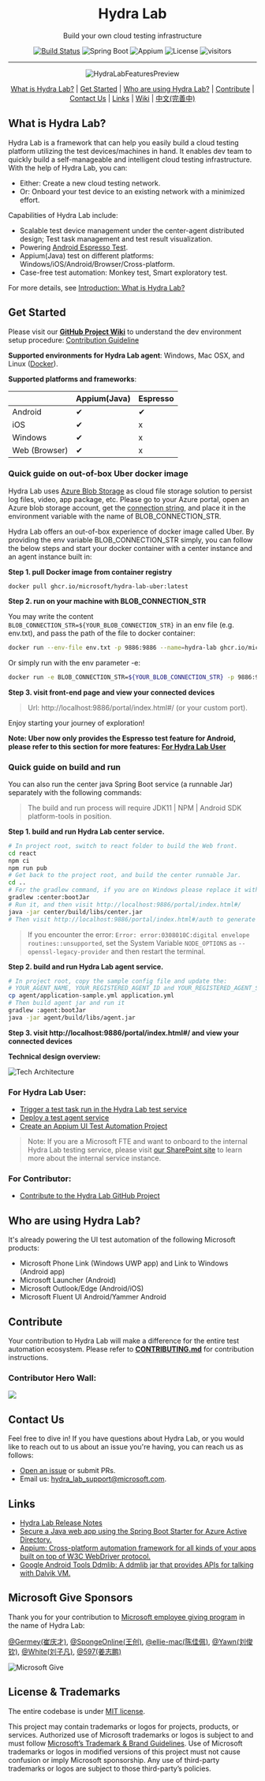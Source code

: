 <h1 align="center">Hydra Lab</h1>
<p align="center">Build your own cloud testing infrastructure</p>
<div align="center">

[![Build Status](https://dlwteam.visualstudio.com/Next/_apis/build/status/HydraLab-CI?branchName=main)](https://dlwteam.visualstudio.com/Next/_build/latest?definitionId=743&branchName=main)
![Spring Boot](https://img.shields.io/badge/Spring%20Boot-v2.2.5-blue)
![Appium](https://img.shields.io/badge/Appium-v8.0.0-yellow)
![License](https://img.shields.io/badge/license-MIT-green)
![visitors](https://visitor-badge.glitch.me/badge?page_id=microsoft.hydralab&left_color=gray&right_color=red)

---

![HydraLabFeaturesPreview](docs/images/HydraLabFeaturesPreview.gif)

[What is Hydra Lab?](#what-is) | [Get Started](#get-started) | [Who are using Hydra Lab?](#who-use-it) | [Contribute](#contribute) | [Contact Us](#contact) | [Links](#links) | [Wiki](https://github.com/microsoft/HydraLab/wiki) | [中文(完善中)](README.zh-CN.md)
</div>



<span id="what-is"></span>
## What is Hydra Lab?

Hydra Lab is a framework that can help you easily build a cloud testing platform utilizing the test devices/machines in hand. 
It enables dev team to quickly build a self-manageable and intelligent cloud testing infrastructure. With the help of Hydra Lab, you can:

- Either: Create a new cloud testing network.
- Or: Onboard your test device to an existing network with a minimized effort.

Capabilities of Hydra Lab include:
- Scalable test device management under the center-agent distributed design; Test task management and test result visualization.
- Powering [Android Espresso Test](https://developer.android.com/training/testing/espresso).
- Appium(Java) test on different platforms: Windows/iOS/Android/Browser/Cross-platform.
- Case-free test automation: Monkey test, Smart exploratory test.

For more details, see [Introduction: What is Hydra Lab?](https://github.com/microsoft/HydraLab/wiki)

<span id="get-started"></span>
## Get Started

Please visit our **[GitHub Project Wiki](https://github.com/microsoft/HydraLab/wiki)** to understand the dev environment setup procedure: [Contribution Guideline](https://github.com/microsoft/HydraLab/wiki/Contribute-to-the-Hydra-Lab-GitHub-Project)

**Supported environments for Hydra Lab agent**: Windows, Mac OSX, and Linux ([Docker](https://github.com/microsoft/HydraLab/blob/main/agent/README.md#run-agent-in-docker)).

**Supported platforms and frameworks**:

|  | Appium(Java) | Espresso | 
| ---- |--------------|---- |
|Android| &#10004;     | &#10004; |
|iOS| &#10004;     | x | x |
|Windows| &#10004;     | x | 
|Web (Browser)| &#10004;     | x | 

<span id="quick-start"></span>
### Quick guide on out-of-box Uber docker image

Hydra Lab uses [Azure Blob Storage](https://azure.microsoft.com/en-us/products/storage/blobs/) as cloud file storage solution to persist log files, video, app package, etc. Please go to your Azure portal, open an Azure blob storage account, get the [connection string](https://learn.microsoft.com/en-us/azure/storage/common/storage-configure-connection-string),
and place it in the environment variable with the name of BLOB_CONNECTION_STR.

Hydra Lab offers an out-of-box experience of docker image called Uber. By providing the env variable BLOB_CONNECTION_STR simply, you can follow the below steps and start your docker container with a center instance and an agent instance built in:

**Step 1. pull Docker image from container registry**

```
docker pull ghcr.io/microsoft/hydra-lab-uber:latest
``` 

**Step 2. run on your machine with BLOB_CONNECTION_STR**

You may write the content `BLOB_CONNECTION_STR=${YOUR_BLOB_CONNECTION_STR}` in an env file (e.g. env.txt), and pass the path of the file to docker container:

```bash
docker run --env-file env.txt -p 9886:9886 --name=hydra-lab ghcr.io/microsoft/hydra-lab-uber:latest
```
Or simply run with the env parameter -e:

```bash
docker run -e BLOB_CONNECTION_STR=${YOUR_BLOB_CONNECTION_STR} -p 9886:9886 --name=hydra-lab ghcr.io/microsoft/hydra-lab-uber:latest
```

**Step 3. visit front-end page and view your connected devices**

> Url: http://localhost:9886/portal/index.html#/ (or your custom port).

Enjoy starting your journey of exploration!

**Note: Uber now only provides the Espresso test feature for Android, please refer to this section for more features: [For Hydra Lab User](#for-user)** 

### Quick guide on build and run

You can also run the center java Spring Boot service (a runnable Jar) separately with the following commands:

> The build and run process will require JDK11 | NPM | Android SDK platform-tools in position.

**Step 1. build and run Hydra Lab center service.**

```bash
# In project root, switch to react folder to build the Web front.
cd react
npm ci
npm run pub
# Get back to the project root, and build the center runnable Jar. 
cd ..
# For the gradlew command, if you are on Windows please replace it with `./gradlew` or `./gradlew.bat`
gradlew :center:bootJar
# Run it, and then visit http://localhost:9886/portal/index.html#/
java -jar center/build/libs/center.jar
# Then visit http://localhost:9886/portal/index.html#/auth to generate a new agent ID and agent secret.
```

> If you encounter the error: `Error: error:0308010C:digital envelope routines::unsupported`, set the System Variable `NODE_OPTIONS` as `--openssl-legacy-provider` and then restart the terminal.

**Step 2. build and run Hydra Lab agent service.**

```bash
# In project root, copy the sample config file and update the:
# YOUR_AGENT_NAME, YOUR_REGISTERED_AGENT_ID and YOUR_REGISTERED_AGENT_SECRET.
cp agent/application-sample.yml application.yml
# Then build agent jar and run it
gradlew :agent:bootJar
java -jar agent/build/libs/agent.jar
```

**Step 3. visit http://localhost:9886/portal/index.html#/ and view your connected devices**

**Technical design overview:**

![Tech Architecture](docs/images/technical_architecture.png)

<span id="for-user"></span>
### For Hydra Lab User:

- [Trigger a test task run in the Hydra Lab test service](https://github.com/microsoft/HydraLab/wiki/Trigger-a-test-task-run-in-the-Hydra-Lab-test-service)
- [Deploy a test agent service](https://github.com/microsoft/HydraLab/wiki/Deploy-a-test-agent-service)
- [Create an Appium UI Test Automation Project](https://github.com/microsoft/HydraLab/wiki/Create-an-Appium-UI-Test-Automation-Project)

> Note: If you are a Microsoft FTE and want to onboard to the internal Hydra Lab testing service, please visit [our SharePoint site](https://microsoftapc.sharepoint.com/teams/MMXDocument/SitePages/Hydra-Lab-test-automation-service-onboarding-guideline.aspx) to learn more about the internal service instance.

<span id="for-contributor"></span>
### For Contributor:

- [Contribute to the Hydra Lab GitHub Project](https://github.com/microsoft/HydraLab/wiki/Contribute-to-the-Hydra-Lab-GitHub-Project)

<span id="who-use-it"></span>
## Who are using Hydra Lab?

It's already powering the UI test automation of the following Microsoft products:
- Microsoft Phone Link (Windows UWP app) and Link to Windows (Android app)
- Microsoft Launcher (Android)
- Microsoft Outlook/Edge (Android/iOS)
- Microsoft Fluent UI Android/Yammer Android

<span id="contribute"></span>
## Contribute

Your contribution to Hydra Lab will make a difference for the entire test automation ecosystem. Please refer to **[CONTRIBUTING.md](CONTRIBUTING.md)** for contribution instructions.

### Contributor Hero Wall:

<a href="https://github.com/Microsoft/hydralab/graphs/contributors">
  <img src="https://contrib.rocks/image?repo=Microsoft/hydralab" />
</a>

<span id="contact"></span>
## Contact Us

Feel free to dive in! If you have questions about Hydra Lab, or you would like to reach out to us about an issue you're having, you can reach us as follows:
- [Open an issue](https://github.com/microsoft/HydraLab/issues/new) or submit PRs.
- Email us: [hydra_lab_support@microsoft.com](mailto:hydra_lab_support@microsoft.com).

<span id="links"></span>
## Links

- [Hydra Lab Release Notes](https://github.com/microsoft/HydraLab/wiki/Release-Notes)
- [Secure a Java web app using the Spring Boot Starter for Azure Active Directory.](https://docs.microsoft.com/en-us/azure/developer/java/spring-framework/configure-spring-boot-starter-java-app-with-azure-active-directory) 
- [Appium: Cross-platform automation framework for all kinds of your apps built on top of W3C WebDriver protocol.](https://github.com/appium/appium)
- [Google Android Tools Ddmlib: A ddmlib jar that provides APIs for talking with Dalvik VM.](https://android.googlesource.com/platform/tools/base/+/master/ddmlib/)

<span id="ms-give"></span>
## Microsoft Give Sponsors

Thank you for your contribution to [Microsoft employee giving program](https://aka.ms/msgive) in the name of Hydra Lab:

[@Germey(崔庆才)](https://github.com/Germey), [@SpongeOnline(王创)](https://github.com/SpongeOnline), [@ellie-mac(陈佳佩)](https://github.com/ellie-mac), [@Yawn(刘俊钦)](https://github.com/Aqinqin48), [@White(刘子凡)](https://github.com/jkfhklh), [@597(姜志鹏)](https://github.com/JZP1996)

![Microsoft Give](docs/images/Give_WebBanner.png)

<span id="license-trademarks"></span>
## License & Trademarks

The entire codebase is under [MIT license](https://github.com/microsoft/HydraLab/blob/main/LICENSE).

This project may contain trademarks or logos for projects, products, or services. Authorized use of Microsoft trademarks or logos is subject to and must follow [Microsoft’s Trademark & Brand Guidelines](https://www.microsoft.com/en-us/legal/intellectualproperty/trademarks/usage/general). Use of Microsoft trademarks or logos in modified versions of this project must not cause confusion or imply Microsoft sponsorship. Any use of third-party trademarks or logos are subject to those third-party’s policies.

